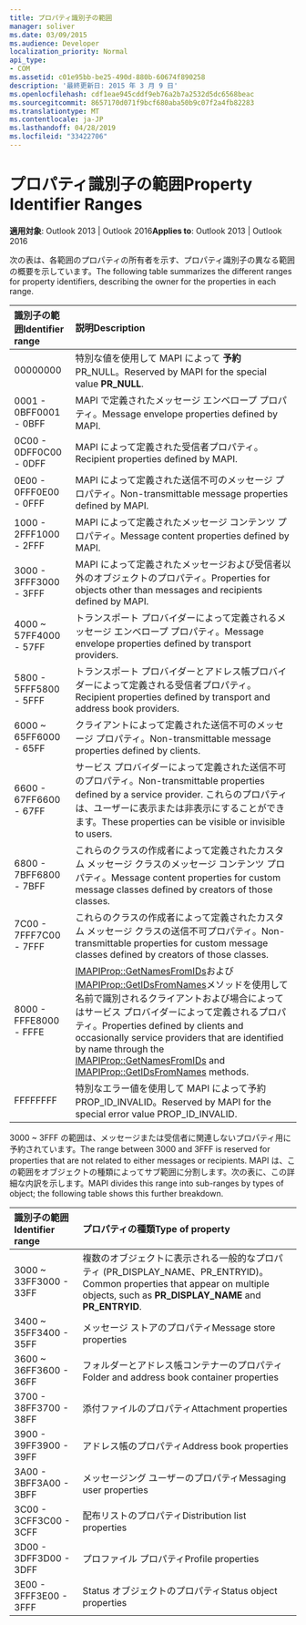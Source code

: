 ```yaml
---
title: プロパティ識別子の範囲
manager: soliver
ms.date: 03/09/2015
ms.audience: Developer
localization_priority: Normal
api_type:
- COM
ms.assetid: c01e95bb-be25-490d-880b-60674f890258
description: '最終更新日: 2015 年 3 月 9 日'
ms.openlocfilehash: cdf1eae945cddf9eb76a2b7a2532d5dc6568beac
ms.sourcegitcommit: 8657170d071f9bcf680aba50b9c07f2a4fb82283
ms.translationtype: MT
ms.contentlocale: ja-JP
ms.lasthandoff: 04/28/2019
ms.locfileid: "33422706"
---
```

# <a name="property-identifier-ranges"></a><span data-ttu-id="ca19b-103">プロパティ識別子の範囲</span><span class="sxs-lookup"><span data-stu-id="ca19b-103">Property Identifier Ranges</span></span>

  
  
<span data-ttu-id="ca19b-104">**適用対象**: Outlook 2013 | Outlook 2016</span><span class="sxs-lookup"><span data-stu-id="ca19b-104">**Applies to**: Outlook 2013 | Outlook 2016</span></span> 
  
<span data-ttu-id="ca19b-105">次の表は、各範囲のプロパティの所有者を示す、プロパティ識別子の異なる範囲の概要を示しています。</span><span class="sxs-lookup"><span data-stu-id="ca19b-105">The following table summarizes the different ranges for property identifiers, describing the owner for the properties in each range.</span></span>
  
|<span data-ttu-id="ca19b-106">**識別子の範囲**</span><span class="sxs-lookup"><span data-stu-id="ca19b-106">**Identifier range**</span></span>|<span data-ttu-id="ca19b-107">**説明**</span><span class="sxs-lookup"><span data-stu-id="ca19b-107">**Description**</span></span>|
|:-----|:-----|
|<span data-ttu-id="ca19b-108">0000</span><span class="sxs-lookup"><span data-stu-id="ca19b-108">0000</span></span>  <br/> |<span data-ttu-id="ca19b-109">特別な値を使用して MAPI によって **予約** PR_NULL。</span><span class="sxs-lookup"><span data-stu-id="ca19b-109">Reserved by MAPI for the special value **PR_NULL**.</span></span>  <br/> |
|<span data-ttu-id="ca19b-110">0001 - 0BFF</span><span class="sxs-lookup"><span data-stu-id="ca19b-110">0001 - 0BFF</span></span>  <br/> |<span data-ttu-id="ca19b-111">MAPI で定義されたメッセージ エンベロープ プロパティ。</span><span class="sxs-lookup"><span data-stu-id="ca19b-111">Message envelope properties defined by MAPI.</span></span>  <br/> |
|<span data-ttu-id="ca19b-112">0C00 - 0DFF</span><span class="sxs-lookup"><span data-stu-id="ca19b-112">0C00 - 0DFF</span></span>  <br/> |<span data-ttu-id="ca19b-113">MAPI によって定義された受信者プロパティ。</span><span class="sxs-lookup"><span data-stu-id="ca19b-113">Recipient properties defined by MAPI.</span></span>  <br/> |
|<span data-ttu-id="ca19b-114">0E00 - 0FFF</span><span class="sxs-lookup"><span data-stu-id="ca19b-114">0E00 - 0FFF</span></span>  <br/> |<span data-ttu-id="ca19b-115">MAPI によって定義された送信不可のメッセージ プロパティ。</span><span class="sxs-lookup"><span data-stu-id="ca19b-115">Non-transmittable message properties defined by MAPI.</span></span>  <br/> |
|<span data-ttu-id="ca19b-116">1000 - 2FFF</span><span class="sxs-lookup"><span data-stu-id="ca19b-116">1000 - 2FFF</span></span>  <br/> |<span data-ttu-id="ca19b-117">MAPI によって定義されたメッセージ コンテンツ プロパティ。</span><span class="sxs-lookup"><span data-stu-id="ca19b-117">Message content properties defined by MAPI.</span></span>  <br/> |
|<span data-ttu-id="ca19b-118">3000 - 3FFF</span><span class="sxs-lookup"><span data-stu-id="ca19b-118">3000 - 3FFF</span></span>  <br/> |<span data-ttu-id="ca19b-119">MAPI によって定義されたメッセージおよび受信者以外のオブジェクトのプロパティ。</span><span class="sxs-lookup"><span data-stu-id="ca19b-119">Properties for objects other than messages and recipients defined by MAPI.</span></span>  <br/> |
|<span data-ttu-id="ca19b-120">4000 ~ 57FF</span><span class="sxs-lookup"><span data-stu-id="ca19b-120">4000 - 57FF</span></span>  <br/> |<span data-ttu-id="ca19b-121">トランスポート プロバイダーによって定義されるメッセージ エンベロープ プロパティ。</span><span class="sxs-lookup"><span data-stu-id="ca19b-121">Message envelope properties defined by transport providers.</span></span>  <br/> |
|<span data-ttu-id="ca19b-122">5800 - 5FFF</span><span class="sxs-lookup"><span data-stu-id="ca19b-122">5800 - 5FFF</span></span>  <br/> |<span data-ttu-id="ca19b-123">トランスポート プロバイダーとアドレス帳プロバイダーによって定義される受信者プロパティ。</span><span class="sxs-lookup"><span data-stu-id="ca19b-123">Recipient properties defined by transport and address book providers.</span></span>  <br/> |
|<span data-ttu-id="ca19b-124">6000 ~ 65FF</span><span class="sxs-lookup"><span data-stu-id="ca19b-124">6000 - 65FF</span></span>  <br/> |<span data-ttu-id="ca19b-125">クライアントによって定義された送信不可のメッセージ プロパティ。</span><span class="sxs-lookup"><span data-stu-id="ca19b-125">Non-transmittable message properties defined by clients.</span></span>  <br/> |
|<span data-ttu-id="ca19b-126">6600 - 67FF</span><span class="sxs-lookup"><span data-stu-id="ca19b-126">6600 - 67FF</span></span>  <br/> |<span data-ttu-id="ca19b-127">サービス プロバイダーによって定義された送信不可のプロパティ。</span><span class="sxs-lookup"><span data-stu-id="ca19b-127">Non-transmittable properties defined by a service provider.</span></span> <span data-ttu-id="ca19b-128">これらのプロパティは、ユーザーに表示または非表示にすることができます。</span><span class="sxs-lookup"><span data-stu-id="ca19b-128">These properties can be visible or invisible to users.</span></span>  <br/> |
|<span data-ttu-id="ca19b-129">6800 - 7BFF</span><span class="sxs-lookup"><span data-stu-id="ca19b-129">6800 - 7BFF</span></span>  <br/> |<span data-ttu-id="ca19b-130">これらのクラスの作成者によって定義されたカスタム メッセージ クラスのメッセージ コンテンツ プロパティ。</span><span class="sxs-lookup"><span data-stu-id="ca19b-130">Message content properties for custom message classes defined by creators of those classes.</span></span>  <br/> |
|<span data-ttu-id="ca19b-131">7C00 - 7FFF</span><span class="sxs-lookup"><span data-stu-id="ca19b-131">7C00 - 7FFF</span></span>  <br/> |<span data-ttu-id="ca19b-132">これらのクラスの作成者によって定義されたカスタム メッセージ クラスの送信不可プロパティ。</span><span class="sxs-lookup"><span data-stu-id="ca19b-132">Non-transmittable properties for custom message classes defined by creators of those classes.</span></span>  <br/> |
|<span data-ttu-id="ca19b-133">8000 - FFFE</span><span class="sxs-lookup"><span data-stu-id="ca19b-133">8000 - FFFE</span></span>  <br/> |<span data-ttu-id="ca19b-134">[IMAPIProp::GetNamesFromIDs](imapiprop-getnamesfromids.md)および[IMAPIProp::GetIDsFromNames](imapiprop-getidsfromnames.md)メソッドを使用して名前で識別されるクライアントおよび場合によってはサービス プロバイダーによって定義されるプロパティ。</span><span class="sxs-lookup"><span data-stu-id="ca19b-134">Properties defined by clients and occasionally service providers that are identified by name through the [IMAPIProp::GetNamesFromIDs](imapiprop-getnamesfromids.md) and [IMAPIProp::GetIDsFromNames](imapiprop-getidsfromnames.md) methods.</span></span>  <br/> |
|<span data-ttu-id="ca19b-135">FFFF</span><span class="sxs-lookup"><span data-stu-id="ca19b-135">FFFF</span></span>  <br/> |<span data-ttu-id="ca19b-136">特別なエラー値を使用して MAPI によって予約PROP_ID_INVALID。</span><span class="sxs-lookup"><span data-stu-id="ca19b-136">Reserved by MAPI for the special error value PROP_ID_INVALID.</span></span>  <br/> |
   
<span data-ttu-id="ca19b-137">3000 ~ 3FFF の範囲は、メッセージまたは受信者に関連しないプロパティ用に予約されています。</span><span class="sxs-lookup"><span data-stu-id="ca19b-137">The range between 3000 and 3FFF is reserved for properties that are not related to either messages or recipients.</span></span> <span data-ttu-id="ca19b-138">MAPI は、この範囲をオブジェクトの種類によってサブ範囲に分割します。次の表に、この詳細な内訳を示します。</span><span class="sxs-lookup"><span data-stu-id="ca19b-138">MAPI divides this range into sub-ranges by types of object; the following table shows this further breakdown.</span></span> 
  
|<span data-ttu-id="ca19b-139">**識別子の範囲**</span><span class="sxs-lookup"><span data-stu-id="ca19b-139">**Identifier range**</span></span>|<span data-ttu-id="ca19b-140">**プロパティの種類**</span><span class="sxs-lookup"><span data-stu-id="ca19b-140">**Type of property**</span></span>|
|:-----|:-----|
|<span data-ttu-id="ca19b-141">3000 ~ 33FF</span><span class="sxs-lookup"><span data-stu-id="ca19b-141">3000 - 33FF</span></span>  <br/> |<span data-ttu-id="ca19b-142">複数のオブジェクトに表示される一般的なプロパティ (PR_DISPLAY_NAME、PR_ENTRYID)。  </span><span class="sxs-lookup"><span data-stu-id="ca19b-142">Common properties that appear on multiple objects, such as **PR_DISPLAY_NAME** and **PR_ENTRYID**.</span></span>  <br/> |
|<span data-ttu-id="ca19b-143">3400 ~ 35FF</span><span class="sxs-lookup"><span data-stu-id="ca19b-143">3400 - 35FF</span></span>  <br/> |<span data-ttu-id="ca19b-144">メッセージ ストアのプロパティ</span><span class="sxs-lookup"><span data-stu-id="ca19b-144">Message store properties</span></span>  <br/> |
|<span data-ttu-id="ca19b-145">3600 ~ 36FF</span><span class="sxs-lookup"><span data-stu-id="ca19b-145">3600 - 36FF</span></span>  <br/> |<span data-ttu-id="ca19b-146">フォルダーとアドレス帳コンテナーのプロパティ</span><span class="sxs-lookup"><span data-stu-id="ca19b-146">Folder and address book container properties</span></span>  <br/> |
|<span data-ttu-id="ca19b-147">3700 - 38FF</span><span class="sxs-lookup"><span data-stu-id="ca19b-147">3700 - 38FF</span></span>  <br/> |<span data-ttu-id="ca19b-148">添付ファイルのプロパティ</span><span class="sxs-lookup"><span data-stu-id="ca19b-148">Attachment properties</span></span>  <br/> |
|<span data-ttu-id="ca19b-149">3900 - 39FF</span><span class="sxs-lookup"><span data-stu-id="ca19b-149">3900 - 39FF</span></span>  <br/> |<span data-ttu-id="ca19b-150">アドレス帳のプロパティ</span><span class="sxs-lookup"><span data-stu-id="ca19b-150">Address book properties</span></span>  <br/> |
|<span data-ttu-id="ca19b-151">3A00 - 3BFF</span><span class="sxs-lookup"><span data-stu-id="ca19b-151">3A00 - 3BFF</span></span>  <br/> |<span data-ttu-id="ca19b-152">メッセージング ユーザーのプロパティ</span><span class="sxs-lookup"><span data-stu-id="ca19b-152">Messaging user properties</span></span>  <br/> |
|<span data-ttu-id="ca19b-153">3C00 - 3CFF</span><span class="sxs-lookup"><span data-stu-id="ca19b-153">3C00 - 3CFF</span></span>  <br/> |<span data-ttu-id="ca19b-154">配布リストのプロパティ</span><span class="sxs-lookup"><span data-stu-id="ca19b-154">Distribution list properties</span></span>  <br/> |
|<span data-ttu-id="ca19b-155">3D00 - 3DFF</span><span class="sxs-lookup"><span data-stu-id="ca19b-155">3D00 - 3DFF</span></span>  <br/> |<span data-ttu-id="ca19b-156">プロファイル プロパティ</span><span class="sxs-lookup"><span data-stu-id="ca19b-156">Profile properties</span></span>  <br/> |
|<span data-ttu-id="ca19b-157">3E00 - 3FFF</span><span class="sxs-lookup"><span data-stu-id="ca19b-157">3E00 - 3FFF</span></span>  <br/> |<span data-ttu-id="ca19b-158">Status オブジェクトのプロパティ</span><span class="sxs-lookup"><span data-stu-id="ca19b-158">Status object properties</span></span>  <br/> |
   


